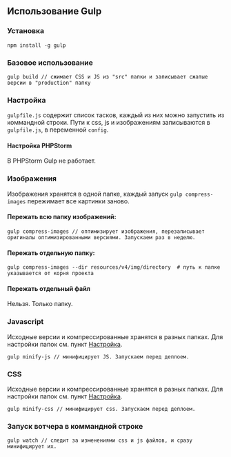 ## Использование Gulp

### Установка
```
npm install -g gulp
```

### Базовое использование
```
gulp build // сжимает CSS и JS из "src" папки и записывает сжатые версии в "production" папку
```

### <a name="config"></a>Настройка
`gulpfile.js` содержит список тасков, каждый из них можно запустить из коммандной строки.
Пути к css, js и изображениям записываются в `gulpfile.js`, в переменной `config`.


#### Настройка PHPStorm
В PHPStorm Gulp не работает.

### Изображения
Изображения хранятся в одной папке, каждый запуск `gulp compress-images` пережимает все картинки заново.
#### Пережать всю папку изображений:
```
gulp compress-images // оптимизирует изображения, перезаписывает оригиналы оптимизированными версиями. Запускаем раз в неделю.
```
#### Пережать отдельную папку:
```
gulp compress-images --dir resources/v4/img/directory  # путь к папке указывается от корня проекта
```

#### Пережать отдельный файл
Нельзя. Только папку.

### Javascript
Исходные версии и компрессированные хранятся в разных папках. Для настройки папок см. пункт [Настройка](#config).

```
gulp minify-js // минифицирует JS. Запускаем перед деплоем.
```
### CSS
Исходные версии и компрессированные хранятся в разных папках. Для настройки папок см. пункт [Настройка](#config).

```
gulp minify-css // минифицирует css. Запускаем перед деплоем.
```


### Запуск вотчера в коммандной строке
```
gulp watch // следит за изменениями css и js файлов, и сразу минифицирует их.
```
